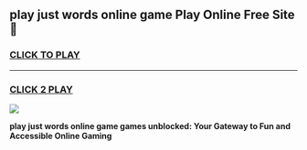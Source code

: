 
## play just words online game Play Online Free Site 👋
<h3>
<a href="https://download.freeplayer.one?title=play_just_words_online_game&ref=21F">CLICK TO PLAY</a></h3>
<hr>

<h3>
<a href="https://download.freeplayer.one?title=play_just_words_online_game&ref=21F">CLICK 2 PLAY</a>
  
</h3>

<a href="https://download.freeplayer.one?title=play_just_words_online_game&ref=21F"><img src="https://cdnb.artstation.com/p/assets/images/images/032/539/853/original/anto-thomas-button-gif.gif"></a>


**play just words online game games unblocked: Your Gateway to Fun and Accessible Online Gaming**
